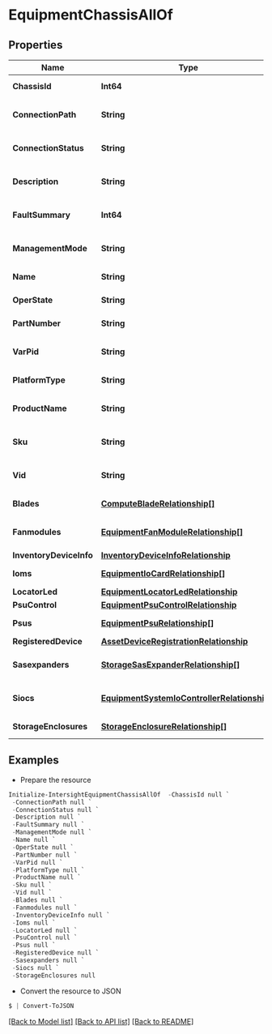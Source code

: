 # EquipmentChassisAllOf
## Properties

Name | Type | Description | Notes
------------ | ------------- | ------------- | -------------
**ChassisId** | **Int64** | The assigned identifier for a chassis. | [optional] [readonly] 
**ConnectionPath** | **String** | This field identifies the connectivity path for the chassis enclosure. | [optional] [readonly] 
**ConnectionStatus** | **String** | This field identifies the connectivity status for the chassis enclosure. | [optional] [readonly] 
**Description** | **String** | This field is to provide description for chassis model. | [optional] [readonly] 
**FaultSummary** | **Int64** | This field summarizes the faults on the chassis enclosure. | [optional] 
**ManagementMode** | **String** | The management mode of the blade server chassis. | [optional] [readonly] [default to "IntersightStandalone"]
**Name** | **String** | This field identifies the name for the chassis enclosure. | [optional] [readonly] 
**OperState** | **String** | This field identifies the Chassis Operational State. | [optional] [readonly] 
**PartNumber** | **String** | Part Number identifier for the chassis enclosure. | [optional] [readonly] 
**VarPid** | **String** | This field identifies the Product ID for the chassis enclosure. | [optional] [readonly] 
**PlatformType** | **String** | The platform type that the chassis is a part of. | [optional] 
**ProductName** | **String** | This field identifies the Product Name for the chassis enclosure. | [optional] [readonly] 
**Sku** | **String** | This field identifies the Stock Keeping Unit for the chassis enclosure. | [optional] [readonly] 
**Vid** | **String** | This field identifies the Vendor ID for the chassis enclosure. | [optional] [readonly] 
**Blades** | [**ComputeBladeRelationship[]**](ComputeBladeRelationship.md) | An array of relationships to computeBlade resources. | [optional] [readonly] 
**Fanmodules** | [**EquipmentFanModuleRelationship[]**](EquipmentFanModuleRelationship.md) | An array of relationships to equipmentFanModule resources. | [optional] [readonly] 
**InventoryDeviceInfo** | [**InventoryDeviceInfoRelationship**](InventoryDeviceInfoRelationship.md) |  | [optional] 
**Ioms** | [**EquipmentIoCardRelationship[]**](EquipmentIoCardRelationship.md) | An array of relationships to equipmentIoCard resources. | [optional] [readonly] 
**LocatorLed** | [**EquipmentLocatorLedRelationship**](EquipmentLocatorLedRelationship.md) |  | [optional] 
**PsuControl** | [**EquipmentPsuControlRelationship**](EquipmentPsuControlRelationship.md) |  | [optional] 
**Psus** | [**EquipmentPsuRelationship[]**](EquipmentPsuRelationship.md) | An array of relationships to equipmentPsu resources. | [optional] [readonly] 
**RegisteredDevice** | [**AssetDeviceRegistrationRelationship**](AssetDeviceRegistrationRelationship.md) |  | [optional] 
**Sasexpanders** | [**StorageSasExpanderRelationship[]**](StorageSasExpanderRelationship.md) | An array of relationships to storageSasExpander resources. | [optional] [readonly] 
**Siocs** | [**EquipmentSystemIoControllerRelationship[]**](EquipmentSystemIoControllerRelationship.md) | An array of relationships to equipmentSystemIoController resources. | [optional] [readonly] 
**StorageEnclosures** | [**StorageEnclosureRelationship[]**](StorageEnclosureRelationship.md) | An array of relationships to storageEnclosure resources. | [optional] [readonly] 

## Examples

- Prepare the resource
```powershell
Initialize-IntersightEquipmentChassisAllOf  -ChassisId null `
 -ConnectionPath null `
 -ConnectionStatus null `
 -Description null `
 -FaultSummary null `
 -ManagementMode null `
 -Name null `
 -OperState null `
 -PartNumber null `
 -VarPid null `
 -PlatformType null `
 -ProductName null `
 -Sku null `
 -Vid null `
 -Blades null `
 -Fanmodules null `
 -InventoryDeviceInfo null `
 -Ioms null `
 -LocatorLed null `
 -PsuControl null `
 -Psus null `
 -RegisteredDevice null `
 -Sasexpanders null `
 -Siocs null `
 -StorageEnclosures null
```

- Convert the resource to JSON
```powershell
$ | Convert-ToJSON
```

[[Back to Model list]](../README.md#documentation-for-models) [[Back to API list]](../README.md#documentation-for-api-endpoints) [[Back to README]](../README.md)

